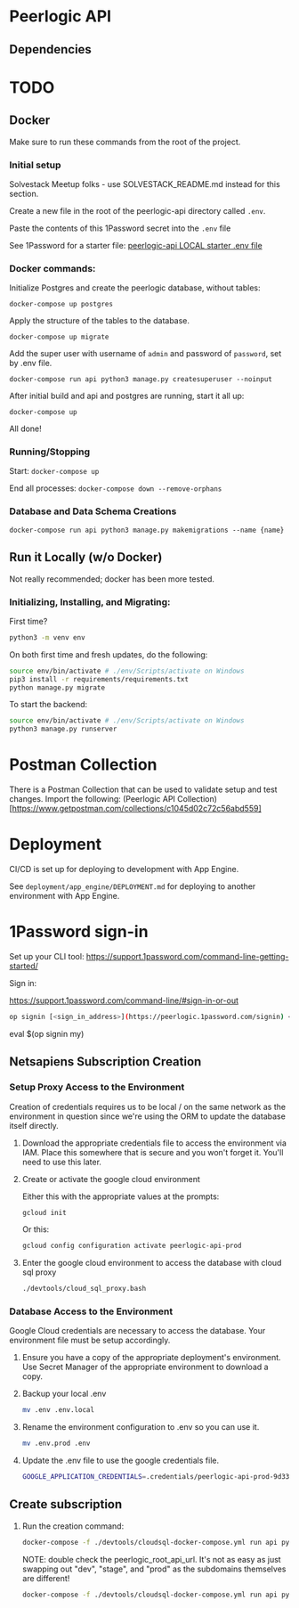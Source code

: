 # Peerlogic API

## Dependencies

# TODO

## Docker

Make sure to run these commands from the root of the project.

### Initial setup

Solvestack Meetup folks - use SOLVESTACK_README.md instead for this section.

Create a new file in the root of the peerlogic-api directory called `.env`.

Paste the contents of this 1Password secret into the `.env` file

See 1Password for a starter
file: [peerlogic-api LOCAL  starter .env file](https://start.1password.com/open/i?a=P3RU52IFYBEH3GKEDF2UBYENBQ&v=wlmpasbyyncmhpjji3lfc7ra4a&i=sxjcghmtefeqvdystb2l6q7k5y&h=my.1password.com)

### Docker commands:

Initialize Postgres and create the peerlogic database, without tables:

```
docker-compose up postgres
```

Apply the structure of the tables to the database.

```
docker-compose up migrate
```

Add the super user with username of `admin` and password of `password`, set by .env file.

```
docker-compose run api python3 manage.py createsuperuser --noinput
```

After initial build and api and postgres are running, start it all up:

`docker-compose up`



<!-- TODO: Generate fixtures to play with locally) -->


All done!

### Running/Stopping

Start:
`docker-compose up`

End all processes:
`docker-compose down --remove-orphans`

### Database and Data Schema Creations

`docker-compose run api python3 manage.py makemigrations --name {name}`

## Run it Locally (w/o Docker)

Not really recommended; docker has been more tested.

### Initializing, Installing, and Migrating:

First time?

```bash
python3 -m venv env
```

On both first time and fresh updates, do the following:

```bash
source env/bin/activate # ./env/Scripts/activate on Windows
pip3 install -r requirements/requirements.txt
python manage.py migrate
```

To start the backend:

```bash
source env/bin/activate # ./env/Scripts/activate on Windows
python3 manage.py runserver
```

# Postman Collection

There is a Postman Collection that can be used to validate setup and test changes. Import the following: (Peerlogic API
Collection)[https://www.getpostman.com/collections/c1045d02c72c56abd559]

# Deployment

CI/CD is set up for deploying to development with App Engine.

See `deployment/app_engine/DEPLOYMENT.md` for deploying to another environment with App Engine.

# 1Password sign-in

Set up your CLI tool: https://support.1password.com/command-line-getting-started/

Sign in:

https://support.1password.com/command-line/#sign-in-or-out

```bash
op signin [<sign_in_address>](https://peerlogic.1password.com/signin) <email_address> <secret_key>
```

eval $(op signin my)

<!-- For MAC:

```bash
echo "1PASSWORD_SHORTHAND=<youroutputtedtokenhere>" >> ~/.bashrc
``` -->

## Netsapiens Subscription Creation

### Setup Proxy Access to the Environment

Creation of credentials requires us to be local / on the same network as the environment in question since we're using the ORM to update the database itself directly.

1. Download the appropriate credentials file to access the environment via IAM. Place this somewhere that is secure and you won't forget it. You'll need to use this later.

2. Create or activate the google cloud environment

    Either this with the appropriate values at the prompts:

    ```bash
    gcloud init
    ```

    Or this:

    ```bash
    gcloud config configuration activate peerlogic-api-prod
    ```

3. Enter the google cloud environment to access the database with cloud sql proxy

    ```bash
    ./devtools/cloud_sql_proxy.bash
    ```

### Database Access to the Environment

Google Cloud credentials are necessary to access the database. Your environment file must be setup accordingly.

1. Ensure you have a copy of the appropriate deployment's environment. Use Secret Manager of the appropriate environment to download a copy.

2. Backup your local .env

    ```bash
    mv .env .env.local
    ```

3. Rename the environment configuration to .env so you can use it.

    ```bash
    mv .env.prod .env
    ```

4. Update the .env file to use the google credentials file.

    ```bash
    GOOGLE_APPLICATION_CREDENTIALS=.credentials/peerlogic-api-prod-9d33d6f6e911.json  # THIS IS JUST AN EXAMPLE, YOURS WILL BE NAMED DIFFERENTLY.
    ```

## Create subscription

1. Run the creation command:

    ```bash
    docker-compose -f ./devtools/cloudsql-docker-compose.yml run api python3 manage.py create_netsapiens_integration {peerlogic_root_api_url}, {voip_provider_id}, {practice_name}, {practice_voip_domain}
    ```


    NOTE: double check the peerlogic_root_api_url. It's not as easy as just swapping out "dev", "stage", and "prod" as the subdomains themselves are different!

    ```bash
    docker-compose -f ./devtools/cloudsql-docker-compose.yml run api python3 manage.py create_netsapiens_integration https://peerlogic-api-prod.wm.r.appspot.com drFoXEnEwrN28Gowp3CoRN "Thunderbird Dental Studio" dentaldesignstudios_thunderbird
    ```
